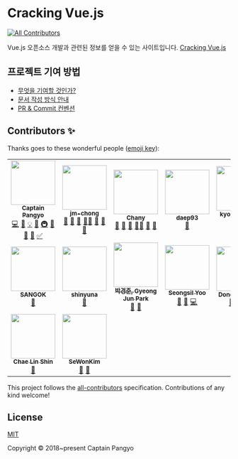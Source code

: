 # Cracking Vue.js
<!-- ALL-CONTRIBUTORS-BADGE:START - Do not remove or modify this section -->
[![All Contributors](https://img.shields.io/badge/all_contributors-16-orange.svg?style=flat-square)](#contributors-)
<!-- ALL-CONTRIBUTORS-BADGE:END -->

Vue.js 오픈소스 개발과 관련된 정보를 얻을 수 있는 사이트입니다. [Cracking Vue.js](https://joshua1988.github.io/vue-camp/)

## 프로젝트 기여 방법

- [무엇을 기여할 것인가?](./.github/WHAT_TO_CONTRIBUTE.md)
- [문서 작성 방식 안내](./.github/DOC_CONTRIBUTION_GUIDE.md)
- [PR & Commit 컨벤션](./.github/PR_COMMIT_CONVENTION.md)

## Contributors ✨

Thanks goes to these wonderful people ([emoji key](https://allcontributors.org/docs/en/emoji-key)):

<!-- ALL-CONTRIBUTORS-LIST:START - Do not remove or modify this section -->
<!-- prettier-ignore-start -->
<!-- markdownlint-disable -->
<table>
  <tr>
    <td align="center"><a href="https://joshua1988.github.io/"><img src="https://avatars.githubusercontent.com/u/3272748?v=4?s=100" width="100px;" alt=""/><br /><sub><b>Captain Pangyo</b></sub></a><br /><a href="https://github.com/joshua1988/Cracking Vue.js/commits?author=joshua1988" title="Code">💻</a> <a href="https://github.com/joshua1988/Cracking Vue.js/commits?author=joshua1988" title="Documentation">📖</a> <a href="#example-joshua1988" title="Examples">💡</a> <a href="#ideas-joshua1988" title="Ideas, Planning, & Feedback">🤔</a> <a href="#infra-joshua1988" title="Infrastructure (Hosting, Build-Tools, etc)">🚇</a> <a href="#maintenance-joshua1988" title="Maintenance">🚧</a> <a href="#projectManagement-joshua1988" title="Project Management">📆</a> <a href="#tool-joshua1988" title="Tools">🔧</a> <a href="#tutorial-joshua1988" title="Tutorials">✅</a></td>
    <td align="center"><a href="https://github.com/jm-chong"><img src="https://avatars.githubusercontent.com/u/33050650?v=4?s=100" width="100px;" alt=""/><br /><sub><b>jm-chong</b></sub></a><br /><a href="#business-jm-chong" title="Business development">💼</a> <a href="https://github.com/joshua1988/Cracking Vue.js/commits?author=jm-chong" title="Documentation">📖</a> <a href="#maintenance-jm-chong" title="Maintenance">🚧</a> <a href="#mentoring-jm-chong" title="Mentoring">🧑‍🏫</a> <a href="#projectManagement-jm-chong" title="Project Management">📆</a> <a href="https://github.com/joshua1988/Cracking Vue.js/pulls?q=is%3Apr+reviewed-by%3Ajm-chong" title="Reviewed Pull Requests">👀</a> <a href="#tool-jm-chong" title="Tools">🔧</a></td>
    <td align="center"><a href="https://www.cakeresume.com/088bc7"><img src="https://avatars.githubusercontent.com/u/25189066?v=4?s=100" width="100px;" alt=""/><br /><sub><b>Chany</b></sub></a><br /><a href="https://github.com/joshua1988/Cracking Vue.js/commits?author=amorfati0310" title="Documentation">📖</a> <a href="#ideas-amorfati0310" title="Ideas, Planning, & Feedback">🤔</a> <a href="#maintenance-amorfati0310" title="Maintenance">🚧</a> <a href="#mentoring-amorfati0310" title="Mentoring">🧑‍🏫</a> <a href="#projectManagement-amorfati0310" title="Project Management">📆</a> <a href="#tool-amorfati0310" title="Tools">🔧</a></td>
    <td align="center"><a href="https://github.com/daep93"><img src="https://avatars.githubusercontent.com/u/63167589?v=4?s=100" width="100px;" alt=""/><br /><sub><b>daep93</b></sub></a><br /><a href="https://github.com/joshua1988/Cracking Vue.js/commits?author=daep93" title="Documentation">📖</a></td>
    <td align="center"><a href="https://kyounghwan01.github.io/blog/"><img src="https://avatars.githubusercontent.com/u/44187477?v=4?s=100" width="100px;" alt=""/><br /><sub><b>kyounghwan Noh</b></sub></a><br /><a href="https://github.com/joshua1988/Cracking Vue.js/commits?author=Kyounghwan01" title="Documentation">📖</a> <a href="#tool-Kyounghwan01" title="Tools">🔧</a></td>
    <td align="center"><a href="https://padosum.dev/"><img src="https://avatars.githubusercontent.com/u/6129764?v=4?s=100" width="100px;" alt=""/><br /><sub><b>Yeonjeong Choi</b></sub></a><br /><a href="https://github.com/joshua1988/Cracking Vue.js/commits?author=padosum" title="Documentation">📖</a></td>
    <td align="center"><a href="https://blue-boy.tistory.com/"><img src="https://avatars.githubusercontent.com/u/55127127?v=4?s=100" width="100px;" alt=""/><br /><sub><b>PuReum Choi</b></sub></a><br /><a href="https://github.com/joshua1988/Cracking Vue.js/commits?author=choipureum" title="Documentation">📖</a></td>
  </tr>
  <tr>
    <td align="center"><a href="https://sang-okki.tistory.com/"><img src="https://avatars.githubusercontent.com/u/60969294?v=4?s=100" width="100px;" alt=""/><br /><sub><b>SANGOK</b></sub></a><br /><a href="https://github.com/joshua1988/Cracking Vue.js/commits?author=ChoiSangok" title="Documentation">📖</a></td>
    <td align="center"><a href="https://github.com/shinyuna"><img src="https://avatars.githubusercontent.com/u/19729134?v=4?s=100" width="100px;" alt=""/><br /><sub><b>shinyuna</b></sub></a><br /><a href="https://github.com/joshua1988/Cracking Vue.js/commits?author=shinyuna" title="Documentation">📖</a></td>
    <td align="center"><a href="https://github.com/Parkjju"><img src="https://avatars.githubusercontent.com/u/75518683?v=4?s=100" width="100px;" alt=""/><br /><sub><b>박경준, Gyeong Jun Park</b></sub></a><br /><a href="https://github.com/joshua1988/Cracking Vue.js/commits?author=Parkjju" title="Documentation">📖</a> <a href="#tool-Parkjju" title="Tools">🔧</a></td>
    <td align="center"><a href="https://seongsilyoo.medium.com/"><img src="https://avatars.githubusercontent.com/u/19399338?v=4?s=100" width="100px;" alt=""/><br /><sub><b>Seongsil Yoo</b></sub></a><br /><a href="https://github.com/joshua1988/Cracking Vue.js/commits?author=yooseongsil" title="Documentation">📖</a> <a href="https://github.com/joshua1988/Cracking Vue.js/issues?q=author%3Ayooseongsil" title="Bug reports">🐛</a> <a href="https://github.com/joshua1988/Cracking Vue.js/commits?author=yooseongsil" title="Code">💻</a></td>
    <td align="center"><a href="https://github.com/dngwoodo"><img src="https://avatars.githubusercontent.com/u/77663233?v=4?s=100" width="100px;" alt=""/><br /><sub><b>Dongwoo Kim</b></sub></a><br /><a href="https://github.com/joshua1988/Cracking Vue.js/commits?author=dngwoodo" title="Documentation">📖</a> <a href="#example-dngwoodo" title="Examples">💡</a> <a href="#tutorial-dngwoodo" title="Tutorials">✅</a></td>
    <td align="center"><a href="http://myoungho.kim/about"><img src="https://avatars.githubusercontent.com/u/34343507?v=4?s=100" width="100px;" alt=""/><br /><sub><b>MyoungHo Kim</b></sub></a><br /><a href="https://github.com/joshua1988/Cracking Vue.js/commits?author=yahma25" title="Documentation">📖</a> <a href="https://github.com/joshua1988/Cracking Vue.js/pulls?q=is%3Apr+reviewed-by%3Ayahma25" title="Reviewed Pull Requests">👀</a></td>
    <td align="center"><a href="https://github.com/minseo999"><img src="https://avatars.githubusercontent.com/u/76725982?v=4?s=100" width="100px;" alt=""/><br /><sub><b>MINSEO</b></sub></a><br /><a href="https://github.com/joshua1988/Cracking Vue.js/commits?author=minseo999" title="Documentation">📖</a></td>
  </tr>
  <tr>
    <td align="center"><a href="https://github.com/scl2589"><img src="https://avatars.githubusercontent.com/u/25967949?v=4?s=100" width="100px;" alt=""/><br /><sub><b>Chae Lin Shin</b></sub></a><br /><a href="https://github.com/joshua1988/Cracking Vue.js/commits?author=scl2589" title="Documentation">📖</a></td>
    <td align="center"><a href="https://sewonkimm.github.io/"><img src="https://avatars.githubusercontent.com/u/30452963?v=4?s=100" width="100px;" alt=""/><br /><sub><b>SeWonKim</b></sub></a><br /><a href="https://github.com/joshua1988/Cracking Vue.js/commits?author=sewonkimm" title="Documentation">📖</a> <a href="#tool-sewonkimm" title="Tools">🔧</a></td>
  </tr>
</table>

<!-- markdownlint-restore -->
<!-- prettier-ignore-end -->

<!-- ALL-CONTRIBUTORS-LIST:END -->

This project follows the [all-contributors](https://github.com/all-contributors/all-contributors) specification. Contributions of any kind welcome!

## License

[MIT](https://opensource.org/licenses/MIT)

Copyright © 2018~present Captain Pangyo
